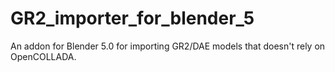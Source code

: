 # GR2_importer_for_blender_5
An addon for Blender 5.0 for importing GR2/DAE models that doesn't rely on OpenCOLLADA. 
